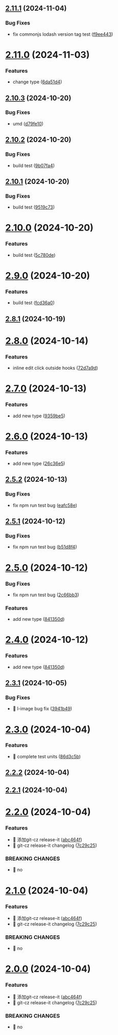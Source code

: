 

## [2.11.1](https://github.com/jiaozenghui/p-test-components/compare/v2.11.0...v2.11.1) (2024-11-04)


### Bug Fixes

* fix commonjs lodash version tag test ([f9ee443](https://github.com/jiaozenghui/p-test-components/commit/f9ee44330b133a7aab5591645fc7d4731aee54da))

# [2.11.0](https://github.com/jiaozenghui/p-test-components/compare/v2.10.3...v2.11.0) (2024-11-03)


### Features

* change type ([6da51d4](https://github.com/jiaozenghui/p-test-components/commit/6da51d4c965bbe98d46ba1ca197d109c93e4c7f7))

## [2.10.3](https://github.com/jiaozenghui/p-test-components/compare/v2.10.2...v2.10.3) (2024-10-20)


### Bug Fixes

* umd ([d79fe10](https://github.com/jiaozenghui/p-test-components/commit/d79fe108d70eece69b32724e0a22c6a87eb2ea91))

## [2.10.2](https://github.com/jiaozenghui/p-test-components/compare/v2.10.1...v2.10.2) (2024-10-20)


### Bug Fixes

* build test ([9b07fa4](https://github.com/jiaozenghui/p-test-components/commit/9b07fa4a2566f0c2929d2ac9573f94b2934280a6))

## [2.10.1](https://github.com/jiaozenghui/p-test-components/compare/v2.10.0...v2.10.1) (2024-10-20)


### Bug Fixes

* build test ([9519c73](https://github.com/jiaozenghui/p-test-components/commit/9519c736904630c4636c110a61dccff01defe1ab))

# [2.10.0](https://github.com/jiaozenghui/p-test-components/compare/v2.9.0...v2.10.0) (2024-10-20)


### Features

* build test ([5c780de](https://github.com/jiaozenghui/p-test-components/commit/5c780ded9b3b852e7be8c3837e55a5798a13a348))

# [2.9.0](https://github.com/jiaozenghui/p-test-components/compare/v2.8.1...v2.9.0) (2024-10-20)


### Features

* build test ([fcd36a0](https://github.com/jiaozenghui/p-test-components/commit/fcd36a0e56b911d00c2e63ca703f28ae24aad505))

## [2.8.1](https://github.com/jiaozenghui/p-test-components/compare/v2.8.0...v2.8.1) (2024-10-19)

# [2.8.0](https://github.com/jiaozenghui/p-test-components/compare/v2.7.0...v2.8.0) (2024-10-14)


### Features

* inline edit click outside hooks ([72d7a9d](https://github.com/jiaozenghui/p-test-components/commit/72d7a9de50f0ce194d38cc40bdb4bf7a0710a8cd))

# [2.7.0](https://github.com/jiaozenghui/p-test-components/compare/v2.6.0...v2.7.0) (2024-10-13)


### Features

* add new type ([9359be5](https://github.com/jiaozenghui/p-test-components/commit/9359be5b1ee7b9153afe5db6b02537eb47b434c6))

# [2.6.0](https://github.com/jiaozenghui/p-test-components/compare/v2.5.2...v2.6.0) (2024-10-13)


### Features

* add new type ([26c36e5](https://github.com/jiaozenghui/p-test-components/commit/26c36e58f534bc4046b14aea6cbee8c12191f507))

## [2.5.2](https://github.com/jiaozenghui/p-test-components/compare/v2.5.1...v2.5.2) (2024-10-13)


### Bug Fixes

* fix npm run test bug ([eafc58e](https://github.com/jiaozenghui/p-test-components/commit/eafc58e5b11c7d3fe43b39ef3344716f0330af08))

## [2.5.1](https://github.com/jiaozenghui/p-test-components/compare/v2.5.0...v2.5.1) (2024-10-12)


### Bug Fixes

* fix npm run test bug ([b51d8f4](https://github.com/jiaozenghui/p-test-components/commit/b51d8f4df9e4129b396918b4262d34da61f07cf7))

# [2.5.0](https://github.com/jiaozenghui/p-test-components/compare/v2.3.1...v2.5.0) (2024-10-12)


### Bug Fixes

* fix npm run test bug ([2c66bb3](https://github.com/jiaozenghui/p-test-components/commit/2c66bb388e89f255a81aa663870bc0bc22cc100b))


### Features

* add new type ([841350d](https://github.com/jiaozenghui/p-test-components/commit/841350d920c7c3a4abe6271e6d46e53ef0cc01ea))

# [2.4.0](https://github.com/jiaozenghui/p-test-components/compare/v2.3.1...v2.4.0) (2024-10-12)


### Features

* add new type ([841350d](https://github.com/jiaozenghui/p-test-components/commit/841350d920c7c3a4abe6271e6d46e53ef0cc01ea))

## [2.3.1](https://github.com/jiaozenghui/p-test-components/compare/v2.3.0...v2.3.1) (2024-10-05)


### Bug Fixes

* 🐛 l-image bug fix ([3941b49](https://github.com/jiaozenghui/p-test-components/commit/3941b49c50589a62fa449dcc138418b291866d19))

# [2.3.0](https://github.com/jiaozenghui/p-test-components/compare/v2.2.2...v2.3.0) (2024-10-04)


### Features

* 🎸 complete test units ([86d3c5b](https://github.com/jiaozenghui/p-test-components/commit/86d3c5bde6944deebd7a7f166e28c8e48d57fed3))

## [2.2.2](https://github.com/jiaozenghui/p-test-components/compare/v2.2.0...v2.2.2) (2024-10-04)

## [2.2.1](https://github.com/jiaozenghui/p-test-components/compare/v2.2.0...v2.2.1) (2024-10-04)

# [2.2.0](https://github.com/jiaozenghui/p-test-components/compare/v1.0.11...v2.2.0) (2024-10-04)


### Features

* 🎸 添加git-cz release-it ([abc464f](https://github.com/jiaozenghui/p-test-components/commit/abc464f0571813b7191bc58e37479e0dfee74b76))
* 🎸 git-cz release-it changelog ([7c29c25](https://github.com/jiaozenghui/p-test-components/commit/7c29c25fa16ac2eb8fd689f187bdecd313ddcb37))


### BREAKING CHANGES

* 🧨 no

# [2.1.0](https://github.com/jiaozenghui/p-test-components/compare/v1.0.11...v2.1.0) (2024-10-04)


### Features

* 🎸 添加git-cz release-it ([abc464f](https://github.com/jiaozenghui/p-test-components/commit/abc464f0571813b7191bc58e37479e0dfee74b76))
* 🎸 git-cz release-it changelog ([7c29c25](https://github.com/jiaozenghui/p-test-components/commit/7c29c25fa16ac2eb8fd689f187bdecd313ddcb37))


### BREAKING CHANGES

* 🧨 no

# [2.0.0](https://github.com/jiaozenghui/p-test-components/compare/v1.0.11...v2.0.0) (2024-10-04)


### Features

* 🎸 添加git-cz release-it ([abc464f](https://github.com/jiaozenghui/p-test-components/commit/abc464f0571813b7191bc58e37479e0dfee74b76))
* 🎸 git-cz release-it changelog ([7c29c25](https://github.com/jiaozenghui/p-test-components/commit/7c29c25fa16ac2eb8fd689f187bdecd313ddcb37))


### BREAKING CHANGES

* 🧨 no
